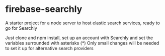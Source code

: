 # firebase-searchly
A starter project for a node server to host elastic search services, ready to go for Searchly

Just clone and npm install, set up an account with Searchly and set the variables surrounded with asterisks (*)
Only small changes will be needed to set it up for alternative search providers
